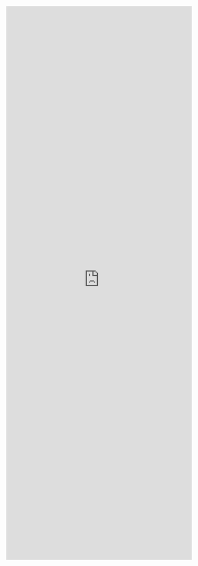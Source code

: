 <iframe title='Callout Examples' src='https://fabricweb.z5.web.core.windows.net/pr-deploy-site/refs/pull/9333/merge/fabric-website-resources/dist/index.html#/examples/callout?docsExample=true' frameborder='no' width='100%' height='1500'>
